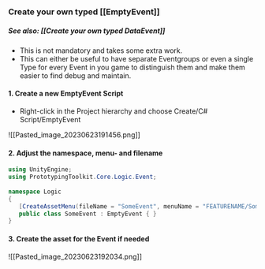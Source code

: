 ### Create your own typed [[EmptyEvent]]

##### See also: [[Create your own typed DataEvent]]

-  This is not mandatory and takes some extra work.
-  This can either be useful to have separate Eventgroups or even a single Type for every Event in you game to distinguish them and make them easier to find debug and maintain.

#### 1. Create a new EmptyEvent Script

- Right-click in the Project hierarchy and choose Create/C# Script/EmptyEvent

![[Pasted_image_20230623191456.png]]

#### 2. Adjust the namespace, menu- and filename

```csharp
using UnityEngine;  
using PrototypingToolkit.Core.Logic.Event;  
  
namespace Logic  
{  
   [CreateAssetMenu(fileName = "SomeEvent", menuName = "FEATURENAME/SomeEvent")]  
   public class SomeEvent : EmptyEvent { }  
}
```

#### 3. Create the asset for the Event if needed

![[Pasted_image_20230623192034.png]]

